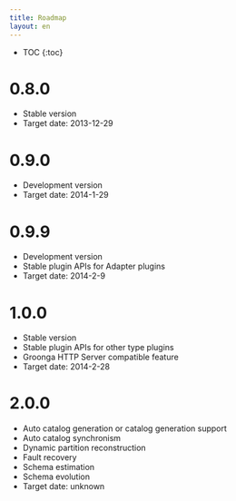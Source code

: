 ```yaml
---
title: Roadmap
layout: en
---
```


* TOC
{:toc}

# 0.8.0

  * Stable version
  * Target date: 2013-12-29

# 0.9.0

  * Development version
  * Target date: 2014-1-29

# 0.9.9

  * Development version
  * Stable plugin APIs for Adapter plugins
  * Target date: 2014-2-9

# 1.0.0

  * Stable version
  * Stable plugin APIs for other type plugins
  * Groonga HTTP Server compatible feature
  * Target date: 2014-2-28

# 2.0.0

  * Auto catalog generation or catalog generation support
  * Auto catalog synchronism
  * Dynamic partition reconstruction
  * Fault recovery
  * Schema estimation
  * Schema evolution
  * Target date: unknown
